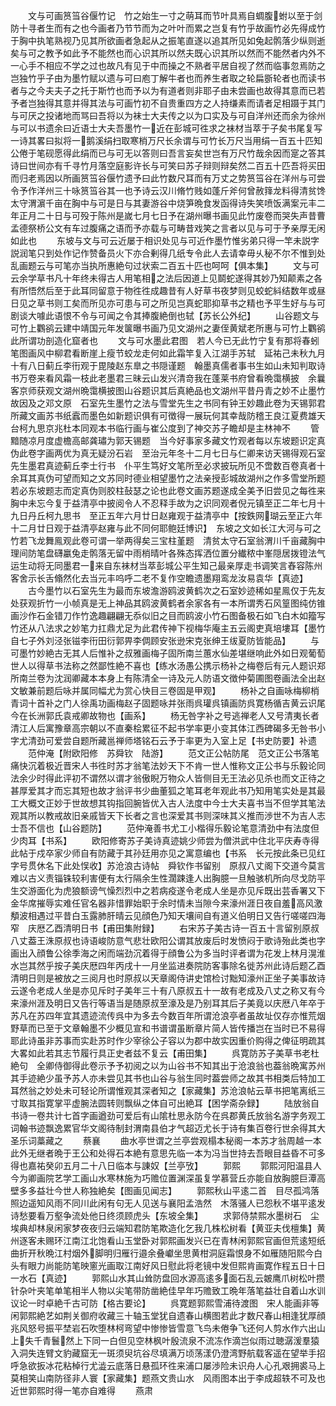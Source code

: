 <!-- { "loadSidebar": true } -->
　　文与可画筼筜谷偃竹记　竹之始生一寸之萌耳而节叶具焉自蜩腹蚹以至于剑防十寻者生而有之也今画者乃节节而为之叶叶而累之岂复有竹乎故画竹必先得成竹于胸中执笔熟视乃见其所欲画者急起从之振笔直遂以追其所见如兔起鹘落少纵则逝矣与可之教予如此予不能然也而心识其所以然夫既心识其所以然而不能然者内外不一心手不相应不学之过也故凡有见于中而操之不熟者平居自视了然而临事忽焉防之岂独竹乎子由为墨竹赋以遗与可曰庖丁解牛者也而养生者取之轮扁斵轮者也而读书者与之今夫夫子之托于斯竹也而予以为有道者则非耶子由未尝画也故得其意而已若予者岂独得其意并得其法与可画竹初不自贵重四方之人持缣素而请者足相蹑于其门与可厌之投诸地而骂曰吾将以为袜士大夫传之以为口实及与可自洋州还而余为徐州与可以书遗余曰近语士大夫吾墨竹一近在彭城可徃求之袜材当萃于子矣书尾复写一诗其畧曰拟将一鹅溪绢扫取寒梢万尺长余谓与可竹长万尺当用绢一百五十匹知公倦于笔砚愿得此绢而已与可无以答则曰吾言妄矣世岂有万尺竹哉余因而寔之答其诗曰世间亦有千寻竹月落空庭影许长与可笑曰苏子辩则辩矣然二百五十匹吾将买田而归老焉因以所画筼筜谷偃竹遗予曰此竹数尺耳而有万丈之势筼筜谷在洋州与可尝令予作洋州三十咏筼筜谷其一也予诗云汉川脩竹贱如蓬斤斧何曾赦箨龙料得清贫馋太守渭濵千亩在胸中与可是日与其妻游谷中烧笋晩食发函得诗失笑喷饭满案元丰二年正月二十日与可殁于陈州是嵗七月七日予在湖州曝书画见此竹废卷而哭失声昔曹孟德祭桥公文有车过腹痛之语而予亦载与可畴昔戏笑之言者以见与可于予亲厚无闲如此也
　　东坡与文与可云近屡于相识处见与可近作墨竹惟劣弟只得一竿未説字説润笔只到处作记作赞备员火下亦合剰得几纸专令此人去请幸毋乆秘不尔不惟到处乱画题云与可笔亦当执所惠絶句过状索二百五十匹也呵呵【俱本集】
　　文与可云余学草书凡十年终未得古人用笔相之法后因道上见鬬蛇遂得其妙乃知颠素之各有所悟然后至于此耳同留意于物徃徃成趣昔有人好草书夜梦则见蛟蛇紏结数年或昼日见之草书则工矣而所见亦可患与可之所见岂真蛇耶抑草书之精也予平生好与与可剧谈大噱此语恨不令与可闻之令其捧腹絶倒也轼【苏长公外纪】
　　山谷题文与可竹上鸜鹆云建中靖国元年发箧曝书画乃见文湖州之妻侄黄斌老所惠与可竹上鸜鹆此所谓功剖造化窟者也
　　文与可水墨此君图　若人今已无此竹宁复有那将春蚓笔图画风中柳君看断崖上瘦节蛟龙走何如此霜竿复入江湖手苏轼　延祐己未秋九月十有八日蓟丘李衎观于毘陵赵东臯之书隠谨题　翰墨真儒者事书生如山未知判取诗书万卷来看风霜一枝此老墨君三昧云山发兴清竒我在蓬莱书府曾看晩霭横披　余曩客京师获观文湖州晩霭横披图山谷题识其后真絶品也文湖州平昔丹青之妙不止墨竹故因及之邓文原　石室先生墨竹之法与雪堂先生之书同有钟王妙趣此卷为天锡郭君所藏文画苏书纸蠧而墨色如新题识俱有可徴得一展玩何其幸哉防稽王良江夏费雄天台柯九思京兆杜本同观本书临行画与崔公度到了神交苏子瞻却是主林神不
　　管黯随凉月度虚檐高邮龚璛为郭天锡题　当今好事家多藏文竹观者每以东坡题识定真伪此卷字画两优为真无疑汾石岩　至治元年冬十二月七日与仁卿来访天锡得观石室先生墨君真迹蓟丘李士行书　仆平生笃好文笔所至必求披玩所见不啻数百卷真者十余耳其真伪可望而知之文苏同时德业相望墨竹之法亲授彭城故湖州之作多雪堂所题若必东坡题志而定真伪则胶柱鼔瑟之论也此卷文画苏题遂成全美予旧尝见之每徃来胸中未忘今复于益清亭中披阅令人不忍释手故为之识同观者倪元镇至正二年七月十九日丹丘柯九思书　至正五年六月廿日赵雍观于益清亭中【按鉄网瑚云至正六年十二月廿日观于益清亭赵雍与此不同何耶鲍廷博识】　东坡之文如长江大河与可之竹若飞龙舞鳯观此卷可谓一举两得矣三宝柱堇题　清贫太守石室翁渭川千亩藏胸中理间防笔盘礴臝兔走鹘落无留中雨梢晴叶各殊态挥洒位置分纎秾中峯隠居拨镫法气运生动将无同墨君一来自东袜材当萃彭城公平生知己最亲厚走书调笑言舂容陈州客舍示长舌翛然化去当元丰呜呼二老不复作空瞻遗墨翔鸾龙汝易袁华【真迹】
　　古今墨竹以石室先生为最而东坡澹游鸥波黄鹤次之石室妙迹稀如星鳯仅于先友处获观折竹一小帧真是无上神品其鸥波黄鹤者余家各有一本所谓秀石风篁图纯仿锥画沙作石金错刀作竹逸趣翩翩无忝似旧之目而鸥波小竹石图备极石如飞白木如籀写竹还从八法求之妙笔力扛鼎尤足为此君传神下视梅华庵主五云阁吏真培塿耳【墨竹自七子外刘泾张镃李衎田衍郭畀李倜顾安张逊宋克张绅王绂夏防皆能品】
　　与可墨竹妙絶古无其人后惟补之叔雅画梅子固所南兰蕙水仙差堪继响此外如日观葡萄世人以得草书法称之然鄙性絶不喜也【练水汤愚公携示杨补之梅卷后有元人题识郑所南兰卷为沈润卿藏本本身上有陈清全一诗及元人防语文徴仲菊圃图卷画法全出赵文敏兼前题后咏并属同幅尤为赏心快目三卷固是甲观】
　　杨补之自画咏梅柳梢青词十首补之门人徐禹功画梅赵子固题咏并张雨呉瓘呉镇画防呉寛杨循吉黄云识尾今在长洲郭氏袁戒卿故物也【画系】
　　杨无咎字补之号逃禅老人又号清夷长者清江人后寓豫章高宗朝以不直秦桧累征不起书学率更小变其体江西碑碣多无咎书小字尤清劲可爱尝自题所藏邕禅师塔铭石云予于率更为入室上足【书史防要】补遗
　　范仲淹【附欧阳修　苏舜钦　陆游】
　　范文正公帖防尾　范文正公书落笔痛快沉着极近晋宋人书徃时苏才翁笔法妙天下不肯一世人惟称文正公书与乐毅论同法余少时得此评初不谓然以谓才翁傲睨万物众人皆侧目无王法必见杀也而文正待之甚厚爱其才而忘其短也故才翁评书少曲董狐之笔耳老年观此书乃知用笔实处是其最工大概文正妙于世故想其钩指回腕皆优入古人法度中今士大夫喜书当不但学其笔法观其所以教戒故旧亲戚皆天下长者之言也深爱其书则深味其义推而渉世不为吉人志士吾不信也【山谷题防】
　　范仲淹善书尤工小楷得乐毅论笔意清劲中有法度但少肉耳【书系】
　　欧阳修寄苏子美诗真迹姚少师尝为僧洪武中住北平庆寿寺得此帖于戍卒家少师自有防藏于其孙廷用亦见之寓意编也【书系　长元按此条已见红字号贯休名下此处悮收】苏沧浪古诗帖　舜钦作书留别　原叔八丈阁下交道今莫言难以古义责锱铢较利害便有太行隔余生性濶踈逢人出胸臆一旦触骇机所向尽戈防平生交游面化为虎狼额谤气懆烈烈中之若病疫遂令老成人坐是亦见斥既出芸香署又下金华席摧辱实难任官名器非惜罪始职于余时情未当隙今来濠州涯日夜自羞高风激頺波相遇过平昔白玉露肺肝晴云见顔色乃知天壤间自有道义伯明日又告行嗟嗟四海窄　庆厯乙酉清明日书【甫田集附録】
　　右宋苏子美古诗一百五十言留别原叔八丈葢王洙原叔也诗语峻防意气悲壮欧阳公谓其放废后时发愤闷于歌诗殆此类也字画出入顔鲁公徐季海之闲而端劲沉着得于顔鲁公为多当时评者谓为花发上林月滉淮水岂其然乎按子美庆厯四年丙戌十一月坐监进奏院防客事除名徙苏州此诗后题乙酉清明日则是被放之三阅月也时原叔以天章阁侍讲史馆检讨黜知濠州正坐子美事故诗云遂令老成人坐是亦见斥时子美年三十有八原叔五十一故有老成及八丈之称又有今来濠州涯及明日又告行等语当是随原叔至濠及是乃别耳其后子美竟以庆厯八年卒于苏凡在苏四年宜其遗迹流传呉中为多去今数百年所谓沧浪亭者虽故址仅存亦惟荒烟野草而已至于文章翰墨不少概见宣和书谱谓虽断章片简人皆传播岂在当时已不易得耶此诗虽非苏事而实赴苏时作少宰徐公子容以为郡中故实因重价购得之俾征明疏其大畧如此若其志节履行具正史者兹不复云【甫田集】
　　呉寛防苏子美草书老杜絶句　全卿侍御得此卷示予予初阅之以为山谷书不知其出于沧浪翁也葢翁晩寓苏州其手迹絶少虽予苏人亦未尝见其书也山谷与翁生同时葢尝师之故其书相类后特加工耳然翁之妙处未可轻论所谓惟观其深者知之【家藏集】苏沧浪帖云草书把笔离纸三寸取其指寛掌平虚腕法圆转则飘纵之体自可出絶耳【困学斋杂録】
　　陆放翁自书诗一卷共计七首字画遒劲可爱后有山隂杜思永防今在呉郡黄氏放翁名游字务观工词翰书迹飘逸累官华文阁待制封渭南县伯才气超迈尤长于诗有集百卷行世余得其大圣乐词藁藏之
　　蔡襄
　　曲水亭世谓之兰亭尝观榻本秘阁一本苏才翁周越一本此外无继者晩于王公和处得石本絶有意思先临一本为冯当世持去吾眼目益昏不可多得也嘉祐癸卯五月二十八日临本与諌奴【兰亭攷】
　　郭熙
　　郭熙河阳温县人今为卿画院艺学工画山水寒林施为巧赡位置渊深虽复学慕营丘亦能自放胸臆巨潭高壁多多益壮今世人称独絶矣【图画见闻志】
　　郭熙秋山平逺二首　目尽孤鸿落照边遥知风雨不同川此闲有句无人见送与襄阳孟浩然　木落骚人已怨秋不堪平逺发诗愁要看万壑争流处他日终须顾虎头【东坡全集】
　　求郭侍禁熙水墨树石　尘埃典却林泉闲家梦夜夜归云端知君防笔欺造化乞我几株松树看【黄亚夫伐檀集】黄州逐客未赐环江南江北饱看山玉堂卧对郭熙画发兴已在青林闲郭熙官画但荒逺短纸曲折开秋晩江村烟外脚明归雁行邉余叠巘坐思黄柑洞庭霜恨身不如雁随阳熙今白头有眼力尚能防笔映窻光画取江南好风日慰此将老镜中发但熙肯画寛作程五日十日一水石【真迹】
　　郭熙山水其山耸防盘回水源高逺多面石乱云皴鹰爪树松叶攒针杂叶夹笔单笔相半人物以尖笔带防凿絶佳早年巧赡致工晩年落笔益壮自着山水训议论一时卓絶千古可防【格古要论】
　　呉寛题郭熙雪浦待渡图　宋人能画非等闲郭熙絶艺如荆关御府收藏三十轴玉堂犹自遗春山横图若此才数尺春山相逢犹厚顔兆风怒号振平埜岩石吹堕林柯弯望中惨惨皆雪意飞鸟未倦争飞还何人剪水作六出山上失千青鬟然上下同一白但见空林枫叶殷流泉不流冻作滴岂似雨过聴潺湲羣猿入洞失连臂文豹藏窟无一斑须臾坑谷尽填满万顷荡漾仍澄湾野航载客遥在望举手招呼急欲扳冰花粘棹行尤澁云底落日悬孤环徃来浦口屡渉险未识舟人心孔艰拥裘马上莫相笑山南防径非人寰【家藏集】题燕文贵山水　风雨图本出于李成超轶不可及也近世郭熙时得一笔亦自难得
　　燕肃
